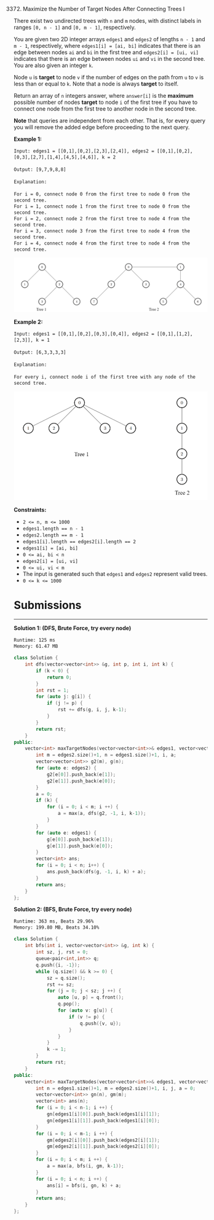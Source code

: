 3372. Maximize the Number of Target Nodes After Connecting Trees I

There exist two undirected trees with `n` and `m` nodes, with distinct labels in ranges `[0, n - 1]` and `[0, m - 1]`, respectively.

You are given two 2D integer arrays `edges1` and `edges2` of lengths `n - 1` and `m - 1`, respectively, where `edges1[i] = [ai, bi]` indicates that there is an edge between nodes `ai` and `bi` in the first tree and `edges2[i] = [ui, vi]` indicates that there is an edge between nodes `ui` and `vi` in the second tree. You are also given an integer `k`.

Node `u` is **target** to node `v` if the number of edges on the path from `u` to `v` is less than or equal to `k`. Note that a node is always **target** to itself.

Return an array of `n` integers answer, where `answer[i]` is the **maximum** possible number of nodes **target** to node `i` of the first tree if you have to connect one node from the first tree to another node in the second tree.

**Note** that queries are independent from each other. That is, for every query you will remove the added edge before proceeding to the next query.

 

**Example 1:**
```
Input: edges1 = [[0,1],[0,2],[2,3],[2,4]], edges2 = [[0,1],[0,2],[0,3],[2,7],[1,4],[4,5],[4,6]], k = 2

Output: [9,7,9,8,8]

Explanation:

For i = 0, connect node 0 from the first tree to node 0 from the second tree.
For i = 1, connect node 1 from the first tree to node 0 from the second tree.
For i = 2, connect node 2 from the first tree to node 4 from the second tree.
For i = 3, connect node 3 from the first tree to node 4 from the second tree.
For i = 4, connect node 4 from the first tree to node 4 from the second tree.
```
![3372_3982-1.png](img/3372_3982-1.png)

**Example 2:**
```
Input: edges1 = [[0,1],[0,2],[0,3],[0,4]], edges2 = [[0,1],[1,2],[2,3]], k = 1

Output: [6,3,3,3,3]

Explanation:

For every i, connect node i of the first tree with any node of the second tree.
```
![3372_3928-2.png](img/3372_3928-2.png)
 

**Constraints:**

* `2 <= n, m <= 1000`
* `edges1.length == n - 1`
* `edges2.length == m - 1`
* `edges1[i].length == edges2[i].length == 2`
* `edges1[i] = [ai, bi]`
* `0 <= ai, bi < n`
* `edges2[i] = [ui, vi]`
* `0 <= ui, vi < m`
* The input is generated such that `edges1` and `edges2` represent valid trees.
* `0 <= k <= 1000`

# Submissions
---
**Solution 1: (DFS, Brute Force, try every node)**
```
Runtime: 125 ms
Memory: 61.47 MB
```
```c++
class Solution {
    int dfs(vector<vector<int>> &g, int p, int i, int k) {
        if (k < 0) {
            return 0;
        }
        int rst = 1;
        for (auto j: g[i]) {
            if (j != p) {
                rst += dfs(g, i, j, k-1);
            }
        }
        return rst;
    }
public:
    vector<int> maxTargetNodes(vector<vector<int>>& edges1, vector<vector<int>>& edges2, int k) {
        int m = edges2.size()+1, n = edges1.size()+1, i, a;
        vector<vector<int>> g2(m), g(n);
        for (auto e: edges2) {
            g2[e[0]].push_back(e[1]);
            g2[e[1]].push_back(e[0]);
        }
        a = 0;
        if (k) {
            for (i = 0; i < m; i ++) {
                a = max(a, dfs(g2, -1, i, k-1));
            }
        }
        for (auto e: edges1) {
            g[e[0]].push_back(e[1]);
            g[e[1]].push_back(e[0]);
        }
        vector<int> ans;
        for (i = 0; i < n; i++) {
            ans.push_back(dfs(g, -1, i, k) + a);
        }
        return ans;
    } 
};
```

**Solution 2: (BFS, Brute Force, try every node)**
```
Runtime: 363 ms, Beats 29.96%
Memory: 199.80 MB, Beats 34.10%
```
```c++
class Solution {
    int bfs(int i, vector<vector<int>> &g, int k) {
        int sz, j, rst = 0;
        queue<pair<int,int>> q;
        q.push({i, -1});
        while (q.size() && k >= 0) {
            sz = q.size();
            rst += sz;
            for (j = 0; j < sz; j ++) {
                auto [u, p] = q.front();
                q.pop();
                for (auto v: g[u]) {
                    if (v != p) {
                        q.push({v, u});
                    }
                }
            }
            k -= 1;
        }
        return rst;
    }
public:
    vector<int> maxTargetNodes(vector<vector<int>>& edges1, vector<vector<int>>& edges2, int k) {
        int n = edges1.size()+1, m = edges2.size()+1, i, j, a = 0;
        vector<vector<int>> gn(n), gm(m);
        vector<int> ans(n);
        for (i = 0; i < n-1; i ++) {
            gn[edges1[i][0]].push_back(edges1[i][1]);
            gn[edges1[i][1]].push_back(edges1[i][0]);
        }
        for (i = 0; i < m-1; i ++) {
            gm[edges2[i][0]].push_back(edges2[i][1]);
            gm[edges2[i][1]].push_back(edges2[i][0]);
        }
        for (i = 0; i < m; i ++) {
            a = max(a, bfs(i, gm, k-1));
        }
        for (i = 0; i < n; i ++) {
            ans[i] = bfs(i, gn, k) + a;
        }
        return ans;
    } 
};
```

